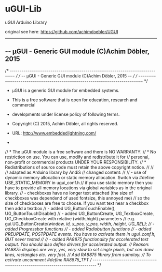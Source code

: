 # uGUI-Lib
uGUI Arduino Library

original see here: https://github.com/achimdoebler/UGUI

--------------------------------------------------------------------------------
-- µGUI - Generic GUI module (C)Achim Döbler, 2015
--------------------------------------------------------------------------------

/* -------------------------------------------------------------------------------- */
/* -- µGUI - Generic GUI module (C)Achim Döbler, 2015                            -- */
/* -------------------------------------------------------------------------------- */
- µGUI is a generic GUI module for embedded systems.
- This is a free software that is open for education, research and commercial
- developments under license policy of following terms.

-  Copyright (C) 2015, Achim Döbler, all rights reserved.
-  URL: http://www.embeddedlightning.com/
-
// * The µGUI module is a free software and there is NO WARRANTY.
// * No restriction on use. You can use, modify and redistribute it for
//   personal, non-profit or commercial products UNDER YOUR RESPONSIBILITY.
// * Redistributions of source code must retain the above copyright notice.
//
//
// adapted as Arduino library by AndiS
// changed content:
//
//  - use of dynamic memory allocation or static memory allocation. Switch via #define USE_STATIC_MEMORY in ugui_conf.h
//    if you use static memory then you have to provide all memory locations via global variables as in the original library.
//  - checkboxes have no longer text attached (the size of checkboxes was dependend of used fontsize, this annoyed me)
//      so the size of checkboxes are free to choose. If you want text near a checkbox then add a textbox
//  - added UG_ButtonTouchEnable(), UG_ButtonTouchDisable()
//  - added UG_ButtonCreate, UG_TextboxCreate, UG_CheckboxCreate with relative (width,hight) parameters
//      e.g. gui.UG_ButtonCreate(*window, id, x_pos, y_pos, width, height, UG_REL);
//  - added Progressbar functions
//  - added Radiobutton functions
//  - added PREUPDATE, POSTPDATE events. You have to activate them in ugui_conf.h, BUT never tested
//
//  - added RA8875 functionality for accelerated text output. You should also define drivers for accelerated output.
//    Reason: RA8875 displays are very, yes, very slow to set single pixels, but can draw lines, rectangles etc. very fast.
//    Add RA8875 library from sumotoy.
//    To activate uncomment #define RA8875_TFT
/* -------------------------------------------------------------------------------- */

